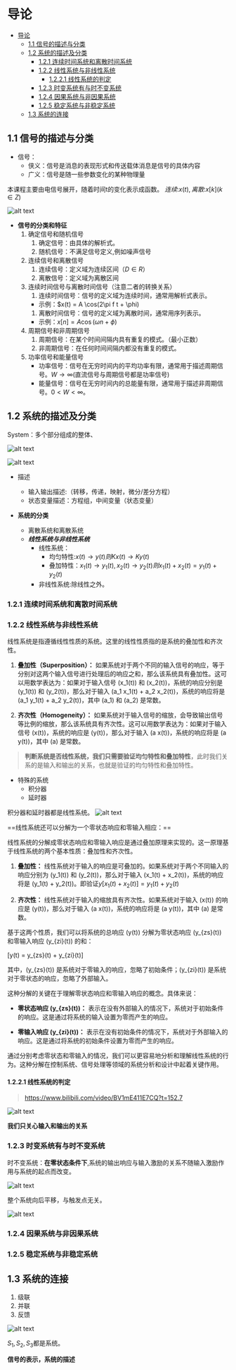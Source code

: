 # 导论


<!-- @import "[TOC]" {cmd="toc" depthFrom=1 depthTo=6 orderedList=false} -->

<!-- code_chunk_output -->

- [导论](#导论)
  - [1.1 信号的描述与分类](#11-信号的描述与分类)
  - [1.2  系统的描述及分类](#12--系统的描述及分类)
    - [1.2.1 连续时间系统和离散时间系统](#121-连续时间系统和离散时间系统)
    - [1.2.2 线性系统与非线性系统](#122-线性系统与非线性系统)
      - [1.2.2.1 线性系统的判定](#1221-线性系统的判定)
    - [1.2.3 时变系统有与时不变系统](#123-时变系统有与时不变系统)
    - [1.2.4 因果系统与非因果系统](#124-因果系统与非因果系统)
    - [1.2.5 稳定系统与非稳定系统](#125-稳定系统与非稳定系统)
  - [1.3 系统的连接](#13-系统的连接)

<!-- /code_chunk_output -->


## 1.1 信号的描述与分类

- 信号：
  - 侠义：信号是消息的表现形式和传送载体消息是信号的具体内容
  - 广义：信号是随一些参数变化的某种物理量

本课程主要由电信号展开，随着时间t的变化表示成函数。
${连续:}x(t) ,{离散:}x[k] (k \in Z)$

![alt text](image.png)

- **信号的分类和特征**
  1. 确定信号和随机信号
     1. 确定信号：由具体的解析式。
     2. 随机信号：不满足信号定义,例如噪声信号
  2. 连续信号和离散信号
     1. 连续信号：定义域为连续区间（$D \in R$）
     2. 离散信号：定义域为离散区间
  3. 连续时间信号与离散时间信号（注意二者的转换关系）
     1. 连续时间信号：信号的定义域为连续时间，通常用解析式表示。
       - 示例：$x(t) = A \cos(2\pi f t + \phi)
     1. 离散时间信号：信号的定义域为离散时间，通常用序列表示。
       - 示例：$x[n] = A \cos(\omega n + \phi)$
  4. 周期信号和非周期信号
     1. 周期信号：在某个时间间隔内具有重复的模式。（最小正数）
     2. 非周期信号：在任何时间间隔内都没有重复的模式。
  5. 功率信号和能量信号
     - 功率信号：信号在无穷时间内的平均功率有限，通常用于描述周期信号。$W \to \infty$(直流信号与周期信号都是功率信号)
     - 能量信号：信号在无穷时间内的总能量有限，通常用于描述非周期信号。$0 < W< \infty$。
  

<!-- 1. 单边频谱信号和双边频谱信号
   - 单边频谱信号：频谱只在正频率范围内有非零值。
   - 双边频谱信号：频谱在正负频率范围内都有非零值。
2. 奇异信号和偶信号
   1. 奇异信号：满足$f(-t) = -f(t)$的信号。
   2. 偶信号：满足$f(-t) = f(t)$的信号。 -->

<!-- 这些分类和特征有助于对不同类型信号的理解和处理。 -->

## 1.2  系统的描述及分类

System：多个部分组成的整体、

![alt text](image-1.png)

![alt text](image-2.png)

- 描述
  - 输入输出描述:（转移，传递，映射，微分/差分方程）
  - 状态变量描述：方程组，中间变量（状态变量）


- **系统的分类**
  - 离散系统和离散系统
  - **_线性系统与非线性系统_**
    - 线性系统：
      - 均匀特性:$x(t) \rightarrow y(t) 则 Kx(t)\rightarrow Ky(t)$
      - 叠加特性：$x_1(t)\rightarrow y_1(t),x_2(t)\rightarrow y_2(t) 则 x_1(t)+ x_2(t) = y_1(t) + y_2(t)$
    - 非线性系统:除线性之外。

### 1.2.1 连续时间系统和离散时间系统


### 1.2.2 线性系统与非线性系统

线性系统是指遵循线性性质的系统。这里的线性性质指的是系统的叠加性和齐次性。

1. **叠加性（Superposition）：** 如果系统对于两个不同的输入信号的响应，等于分别对这两个输入信号进行处理后的响应之和，那么该系统具有叠加性。这可以用数学表达为：如果对于输入信号 \(x_1(t)\) 和 \(x_2(t)\)，系统的响应分别是 \(y_1(t)\) 和 \(y_2(t)\)，那么对于输入 \(a_1 x_1(t) + a_2 x_2(t)\)，系统的响应将是 \(a_1 y_1(t) + a_2 y_2(t)\)，其中 \(a_1\) 和 \(a_2\) 是常数。

2. **齐次性（Homogeneity）：** 如果系统对于输入信号的缩放，会导致输出信号等比例的缩放，那么该系统具有齐次性。这可以用数学表达为：如果对于输入信号 \(x(t)\)，系统的响应是 \(y(t)\)，那么对于输入 \(a x(t)\)，系统的响应将是 \(a y(t)\)，其中 \(a\) 是常数。


>**判断系统是否线性系统，我们只需要验证均匀特性和叠加特性**，此时我们关系的是输入和输出的关系，也就是验证的均匀特性和叠加特性。

- 特殊的系统
  - 积分器
  - 延时器

积分器和延时器都是线性系统。
![alt text](image-3.png)


==线性系统还可以分解为一个零状态响应和零输入相应：==

线性系统的分解成零状态响应和零输入响应是通过叠加原理来实现的。这一原理基于线性系统的两个基本性质：叠加性和齐次性。

1. **叠加性：** 线性系统对于输入的响应是可叠加的。如果系统对于两个不同输入的响应分别为 \(y_1(t)\) 和 \(y_2(t)\)，那么对于输入 \(x_1(t) + x_2(t)\)，系统的响应将是 \(y_1(t) + y_2(t)\)。即验证$y[x_1(t)+x_2(t)] = y_1(t) + y_2(t)$

2. **齐次性：** 线性系统对于输入的缩放具有齐次性。如果系统对于输入 \(x(t)\) 的响应是 \(y(t)\)，那么对于输入 \(a x(t)\)，系统的响应将是 \(a y(t)\)，其中 \(a\) 是常数。

基于这两个性质，我们可以将系统的总响应 \(y(t)\) 分解为零状态响应 \(y_{zs}(t)\) 和零输入响应 \(y_{zi}(t)\) 的和：

\[y(t) = y_{zs}(t) + y_{zi}(t)\]

其中，\(y_{zs}(t)\) 是系统对于零输入的响应，忽略了初始条件；\(y_{zi}(t)\) 是系统对于零状态的响应，忽略了外部输入。

这种分解的关键在于理解零状态响应和零输入响应的概念。具体来说：

- **零状态响应 \(y_{zs}(t)\)：** 表示在没有外部输入的情况下，系统对于初始条件的响应。这是通过将系统的输入设置为零而产生的响应。

- **零输入响应 \(y_{zi}(t)\)：** 表示在没有初始条件的情况下，系统对于外部输入的响应。这是通过将系统的初始条件设置为零而产生的响应。

通过分别考虑零状态和零输入的情况，我们可以更容易地分析和理解线性系统的行为。这种分解在控制系统、信号处理等领域的系统分析和设计中起着关键作用。


#### 1.2.2.1 线性系统的判定

>https://www.bilibili.com/video/BV1mE411E7CQ?t=152.7

![alt text](image-8.png)

**我们只关心输入和输出的关系**

### 1.2.3 时变系统有与时不变系统

时不变系统：**在零状态条件下**,系统的输出响应与输入激励的关系不随输入激励作用与系统的起点而改变。

![alt text](image-5.png)

整个系统向后平移，与触发点无关。

![alt text](image-6.png)

### 1.2.4 因果系统与非因果系统


### 1.2.5 稳定系统与非稳定系统

## 1.3 系统的连接

1. 级联
2. 并联
3. 反馈

![alt text](image-7.png)

$S_1,S_2,S_3$都是系统。


**信号的表示，系统的描述**


